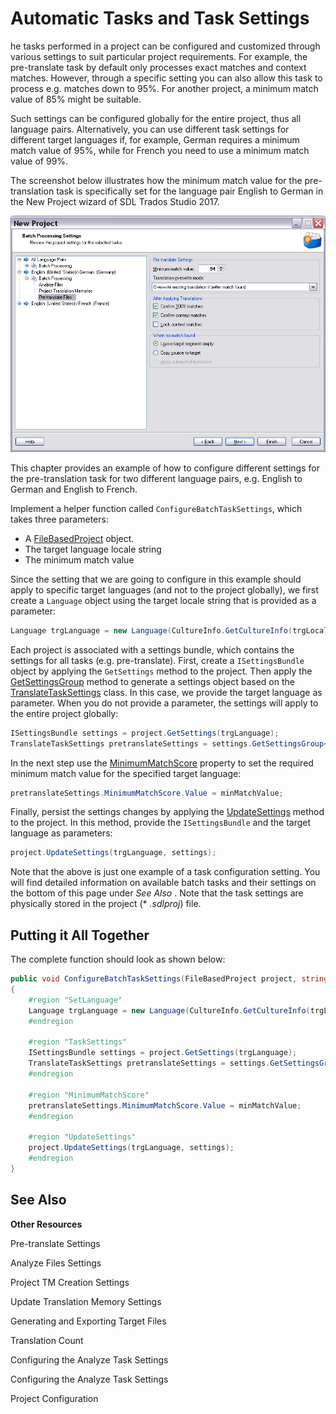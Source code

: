 Automatic Tasks and Task Settings
==

he tasks performed in a project can be configured and customized through various settings to suit particular project requirements. For example, the pre-translate task by default only processes exact matches and context matches. However, through a specific setting you can also allow this task to process e.g. matches down to 95%. For another project, a minimum match value of 85% might be suitable.

Such settings can be configured globally for the entire project, thus all language pairs. Alternatively, you can use different task settings for different target languages if, for example, German requires a minimum match value of 95%, while for French you need to use a minimum match value of 99%.

The screenshot below illustrates how the minimum match value for the pre-translation task is specifically set for the language pair English to German in the New Project wizard of SDL Trados Studio 2017.

![BatchTaskSettings](images/BatchTaskSettings.jpg)

This chapter provides an example of how to configure different settings for the pre-translation task for two different language pairs, e.g. English to German and English to French.

Implement a helper function called ```ConfigureBatchTaskSettings```, which takes three parameters:

* A [FileBasedProject]() object.
* The target language locale string
* The minimum match value


Since the setting that we are going to configure in this example should apply to specific target languages (and not to the project globally), we first create a ```Language``` object using the target locale string that is provided as a parameter:

```CS
Language trgLanguage = new Language(CultureInfo.GetCultureInfo(trgLocale));
```
Each project is associated with a settings bundle, which contains the settings for all tasks (e.g. pre-translate). First, create a ```ISettingsBundle``` object by applying the ```GetSettings``` method to the project. Then apply the [GetSettingsGroup]() method to generate a settings object based on the [TranslateTaskSettings]() class. In this case, we provide the target language as parameter. When you do not provide a parameter, the settings will apply to the entire project globally:

```CS
ISettingsBundle settings = project.GetSettings(trgLanguage);
TranslateTaskSettings pretranslateSettings = settings.GetSettingsGroup<TranslateTaskSettings>();
```

In the next step use the [MinimumMatchScore]() property to set the required minimum match value for the specified target language:

```CS
pretranslateSettings.MinimumMatchScore.Value = minMatchValue;
```

Finally, persist the settings changes by applying the [UpdateSettings]() method to the project. In this method, provide the ```ISettingsBundle``` and the target language as parameters:

```CS
project.UpdateSettings(trgLanguage, settings);
```

Note that the above is just one example of a task configuration setting. You will find detailed information on available batch tasks and their settings on the bottom of this page under *See Also* . Note that the task settings are physically stored in the project (* *.sdlproj*) file.

Putting it All Together
--

The complete function should look as shown below:

```CS
public void ConfigureBatchTaskSettings(FileBasedProject project, string trgLocale, int minMatchValue)
{
    #region "SetLanguage"
    Language trgLanguage = new Language(CultureInfo.GetCultureInfo(trgLocale));
    #endregion

    #region "TaskSettings"
    ISettingsBundle settings = project.GetSettings(trgLanguage);
    TranslateTaskSettings pretranslateSettings = settings.GetSettingsGroup<TranslateTaskSettings>();
    #endregion

    #region "MinimumMatchScore"
    pretranslateSettings.MinimumMatchScore.Value = minMatchValue;
    #endregion

    #region "UpdateSettings"
    project.UpdateSettings(trgLanguage, settings);
    #endregion
}
```

See Also
--
**Other Resources**

Pre-translate Settings

Analyze Files Settings

Project TM Creation Settings

Update Translation Memory Settings

Generating and Exporting Target Files

Translation Count

Configuring the Analyze Task Settings

Configuring the Analyze Task Settings

Project Configuration